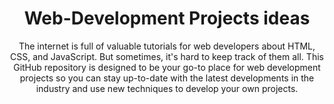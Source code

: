 <div align="center">
<h1>Web-Development Projects ideas</h1>
<p>The internet is full of valuable tutorials for web developers about HTML, CSS, and JavaScript. But sometimes, it's hard to keep track of them all. This GitHub repository is designed to be your go-to place for web development projects so you can stay up-to-date with the latest developments in the industry and use new techniques to develop your own projects.</p>
</div>

